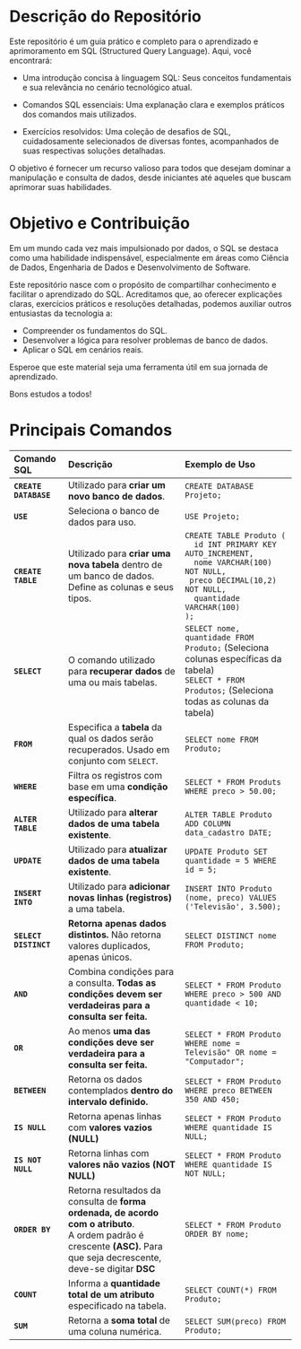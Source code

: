 # Descrição do Repositório

Este repositório é um guia prático e completo para o aprendizado e aprimoramento em SQL (Structured Query Language). Aqui, você encontrará:

  - Uma introdução concisa à linguagem SQL: Seus conceitos fundamentais e sua relevância no cenário tecnológico atual.

- Comandos SQL essenciais: Uma explanação clara e exemplos práticos dos comandos mais utilizados.

- Exercícios resolvidos: Uma coleção de desafios de SQL, cuidadosamente selecionados de diversas fontes, acompanhados de suas respectivas soluções detalhadas.

O objetivo é fornecer um recurso valioso para todos que desejam dominar a manipulação e consulta de dados, desde iniciantes até aqueles que buscam aprimorar suas habilidades.

# Objetivo e Contribuição

Em um mundo cada vez mais impulsionado por dados, o SQL se destaca como uma habilidade indispensável, especialmente em áreas como Ciência de Dados, Engenharia de Dados e Desenvolvimento de Software.

Este repositório nasce com o propósito de compartilhar conhecimento e facilitar o aprendizado do SQL. Acreditamos que, ao oferecer explicações claras, exercícios práticos e resoluções detalhadas, podemos auxiliar outros entusiastas da tecnologia a:

  - Compreender os fundamentos do SQL.
- Desenvolver a lógica para resolver problemas de banco de dados.
- Aplicar o SQL em cenários reais.

Esperoe que este material seja uma ferramenta útil em sua jornada de aprendizado.

Bons estudos a todos!


# Principais Comandos

| Comando SQL      | Descrição                                         | Exemplo de Uso                                  |
| :--------------- | :------------------------------------------------ | :---------------------------------------------- |
| **`CREATE DATABASE`** | Utilizado para **criar um novo banco de dados**.  | `CREATE DATABASE Projeto;`                   |
| **`USE`** | Seleciona o banco de dados para uso.              | `USE Projeto;`                               |
| **`CREATE TABLE`** | Utilizado para **criar uma nova tabela** dentro de um banco de dados. Define as colunas e seus tipos. | `CREATE TABLE Produto (`<br>`  id INT PRIMARY KEY AUTO_INCREMENT,`<br>`  nome VARCHAR(100) NOT NULL,`<br>` preco DECIMAL(10,2) NOT NULL,`<br>`  quantidade VARCHAR(100)`<br>`);` |
| **`SELECT`** | O comando utilizado para **recuperar dados** de uma ou mais tabelas. | `SELECT nome, quantidade FROM Produto;` (Seleciona colunas específicas da tabela) <br> `SELECT * FROM Produtos;` (Seleciona todas as colunas da tabela) |
| **`FROM`** | Especifica a **tabela** da qual os dados serão recuperados. Usado em conjunto com `SELECT`. | `SELECT nome FROM Produto;`                    |
| **`WHERE`** | Filtra os registros com base em uma **condição específica**. | `SELECT * FROM Produts WHERE preco > 50.00;`   |
| **`ALTER TABLE`** | Utilizado para **alterar dados de uma tabela existente**.  | `ALTER TABLE Produto ADD COLUMN data_cadastro DATE;`                   |
| **`UPDATE`** | Utilizado  para **atualizar dados de uma tabela existente**.  | `UPDATE Produto SET quantidade = 5 WHERE id = 5;`                   |
| **`INSERT INTO`** | Utilizado para **adicionar novas linhas (registros)** a uma tabela. | `INSERT INTO Produto (nome, preco) VALUES ('Televisão', 3.500);` |
| **`SELECT DISTINCT`** | **Retorna apenas dados distintos.** Não retorna valores duplicados, apenas únicos. | `SELECT DISTINCT nome FROM Produto;` |
| **`AND`** | Combina condições para a consulta. **Todas as condições devem ser verdadeiras para a consulta ser feita.** | `SELECT * FROM Produto WHERE preco > 500 AND quantidade < 10;` |
| **`OR`** | Ao menos **uma das condições deve ser verdadeira para a consulta ser feita.** | `SELECT * FROM Produto WHERE nome = Televisão" OR nome = "Computador";` |
| **`BETWEEN`** | Retorna os dados contemplados **dentro do intervalo definido.** | `SELECT * FROM Produto WHERE preco BETWEEN 350 AND 450;` |
| **`IS NULL`** | Retorna apenas linhas com **valores vazios (NULL)** | `SELECT * FROM Produto WHERE quantidade IS NULL;` |
| **`IS NOT NULL`** | Retorna linhas com **valores não vazios (NOT NULL)** | `SELECT * FROM Produto WHERE quantidade IS NOT NULL;` |
| **`ORDER BY`** | Retorna resultados da consulta de **forma ordenada, de acordo com o atributo**. <br> A ordem padrão é crescente **(ASC).** Para que seja decrescente, deve-se digitar **DSC** | `SELECT * FROM Produto ORDER BY nome;` |
| **`COUNT`** | Informa a **quantidade total de um atributo** especificado na tabela. | `SELECT COUNT(*) FROM Produto;` |
| **`SUM`** | Retorna a **soma total** de uma coluna numérica.| `SELECT SUM(preco) FROM Produto;` |




